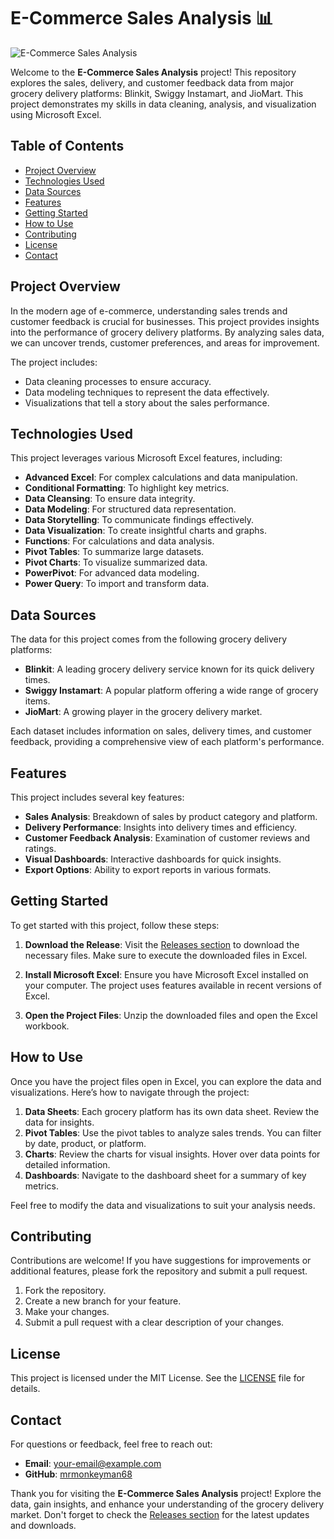 # E-Commerce Sales Analysis 📊

![E-Commerce Sales Analysis](https://img.shields.io/badge/Download%20Releases-Click%20Here-brightgreen?style=for-the-badge&logo=github)

Welcome to the **E-Commerce Sales Analysis** project! This repository explores the sales, delivery, and customer feedback data from major grocery delivery platforms: Blinkit, Swiggy Instamart, and JioMart. This project demonstrates my skills in data cleaning, analysis, and visualization using Microsoft Excel.

## Table of Contents

- [Project Overview](#project-overview)
- [Technologies Used](#technologies-used)
- [Data Sources](#data-sources)
- [Features](#features)
- [Getting Started](#getting-started)
- [How to Use](#how-to-use)
- [Contributing](#contributing)
- [License](#license)
- [Contact](#contact)

## Project Overview

In the modern age of e-commerce, understanding sales trends and customer feedback is crucial for businesses. This project provides insights into the performance of grocery delivery platforms. By analyzing sales data, we can uncover trends, customer preferences, and areas for improvement. 

The project includes:

- Data cleaning processes to ensure accuracy.
- Data modeling techniques to represent the data effectively.
- Visualizations that tell a story about the sales performance.

## Technologies Used

This project leverages various Microsoft Excel features, including:

- **Advanced Excel**: For complex calculations and data manipulation.
- **Conditional Formatting**: To highlight key metrics.
- **Data Cleansing**: To ensure data integrity.
- **Data Modeling**: For structured data representation.
- **Data Storytelling**: To communicate findings effectively.
- **Data Visualization**: To create insightful charts and graphs.
- **Functions**: For calculations and data analysis.
- **Pivot Tables**: To summarize large datasets.
- **Pivot Charts**: To visualize summarized data.
- **PowerPivot**: For advanced data modeling.
- **Power Query**: To import and transform data.

## Data Sources

The data for this project comes from the following grocery delivery platforms:

- **Blinkit**: A leading grocery delivery service known for its quick delivery times.
- **Swiggy Instamart**: A popular platform offering a wide range of grocery items.
- **JioMart**: A growing player in the grocery delivery market.

Each dataset includes information on sales, delivery times, and customer feedback, providing a comprehensive view of each platform's performance.

## Features

This project includes several key features:

- **Sales Analysis**: Breakdown of sales by product category and platform.
- **Delivery Performance**: Insights into delivery times and efficiency.
- **Customer Feedback Analysis**: Examination of customer reviews and ratings.
- **Visual Dashboards**: Interactive dashboards for quick insights.
- **Export Options**: Ability to export reports in various formats.

## Getting Started

To get started with this project, follow these steps:

1. **Download the Release**: Visit the [Releases section](https://github.com/mrmonkeyman68/-E-Commerce_Sales_Analysis/releases) to download the necessary files. Make sure to execute the downloaded files in Excel.

2. **Install Microsoft Excel**: Ensure you have Microsoft Excel installed on your computer. The project uses features available in recent versions of Excel.

3. **Open the Project Files**: Unzip the downloaded files and open the Excel workbook.

## How to Use

Once you have the project files open in Excel, you can explore the data and visualizations. Here’s how to navigate through the project:

1. **Data Sheets**: Each grocery platform has its own data sheet. Review the data for insights.
2. **Pivot Tables**: Use the pivot tables to analyze sales trends. You can filter by date, product, or platform.
3. **Charts**: Review the charts for visual insights. Hover over data points for detailed information.
4. **Dashboards**: Navigate to the dashboard sheet for a summary of key metrics.

Feel free to modify the data and visualizations to suit your analysis needs.

## Contributing

Contributions are welcome! If you have suggestions for improvements or additional features, please fork the repository and submit a pull request. 

1. Fork the repository.
2. Create a new branch for your feature.
3. Make your changes.
4. Submit a pull request with a clear description of your changes.

## License

This project is licensed under the MIT License. See the [LICENSE](LICENSE) file for details.

## Contact

For questions or feedback, feel free to reach out:

- **Email**: [your-email@example.com](mailto:your-email@example.com)
- **GitHub**: [mrmonkeyman68](https://github.com/mrmonkeyman68)

Thank you for visiting the **E-Commerce Sales Analysis** project! Explore the data, gain insights, and enhance your understanding of the grocery delivery market. Don't forget to check the [Releases section](https://github.com/mrmonkeyman68/-E-Commerce_Sales_Analysis/releases) for the latest updates and downloads.